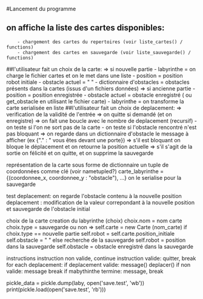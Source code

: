 
#Lancement du programme
## on affiche la liste des cartes disponibles:
		- chargement des cartes du repertoires (voir liste_cartes() / functions)
		- chargement des cartes en sauvegarde (voir liste_sauvegarde() / functions)
##l'utilisateur fait un choix de la carte:
	=> si nouvelle partie
		- labyrinthe = on charge le fichier cartes et on le met dans une liste
		- position = position robot initiale
		- obstacle actuel = " "
		- dictionnaire d'obstacles = obstacles présents dans la cartes (issus d'un fichiers données)
	=> si ancienne partie
		- position = position enregistrée
		- obstacle actuel = obstacle enregistré ( ou get_obstacle en utilisant le fichier carte)
		- labyrinthe = on transforme la carte serialisée en liste
##l'utilisateur fait un choix de deplacement:
	=> verification de la validité de l'entrée
	=> on quitte si demandé (et on enregistre)
	=> on fait une boucle avec le nombre de deplacement (recursif)
		- on teste si l'on ne sort pas de la carte
		- on teste si l'obstacle rencontré n'est pas bloquant
			=> on regarde dans un dictionnaire d'obstacle le message à afficher (ex {"." : " vous êtes devant une porte})
			=> s'il est bloquant on bloque le déplacement et on retourne la position actuelle
			=> s'il s'agit de la sortie on félicité et on quitte, et on supprime la sauvegarde

		

représentation de la carte sous forme de dictionnaire
un tuple de coordonnées comme clé (voir nametupled?)
carte_labyrinthe = {(coordonnee_x, coordonnee_y : "obstacle"), ...}
on le serialise pour la sauvegarde


test deplacement: on regarde l'obstacle contenu à la nouvelle position
deplacement : modification de la valeur correpondant à la nouvelle position et sauvegarde de l'obstacle initial


choix de la carte
creation du labyrinthe (choix)
choix.nom = nom carte
choix.type = sauvegarde ou non
=> self.carte = new Carte (nom_carte)
if choix.type == nouvelle partie
self.robot = self.carte.position_initiale
self.obstacle = " "
else
recherche de la sauvegarde
self.robot = position dans la sauvegarde
self.obstacle = obstacle enregistré dans la sauvegarde


instructions 
	instruction non valide, continue
	instruction valide:
		quitter, break
		for each deplacement:
			if deplacement valide:
				message()
				deplacer()
			if non valide:
				message
				break
		if mabythinthe termine: message, break



pickle_data = pickle.dump(laby, open('save.test', 'wb'))
print(pickle.load(open('save.test', 'rb')))


